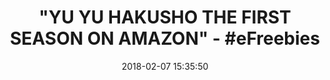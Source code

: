 ---
title: '"YU YU HAKUSHO THE FIRST SEASON ON AMAZON" - #eFreebies'
name: Yu Yu Hakusho - Season 1
date: '2018-02-07 15:35:50'
buy_now: >-
  https://www.amazon.com/Yu-Hakusho-Season-1/dp/B06X16VZ2D?SubscriptionId=AKIAIA5RBQIWQVTCUEUQ&tag=coldcutdeals-20&linkCode=xm2&camp=2025&creative=165953&creativeASIN=B06X16VZ2D
description_markdown: |-
  Yu Yu Hakusho - Season 1

   
tweet_id_str: '961262232662368257'
price: ''
you_save: ''
asin: B06X16VZ2D
image: 'https://images-na.ssl-images-amazon.com/images/I/5112xQBeffL.jpg'

---